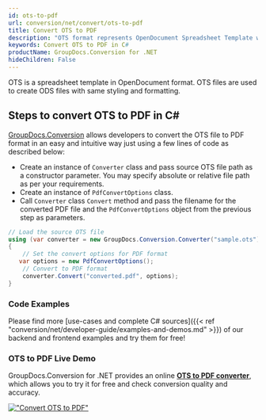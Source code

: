 ```yaml
---
id: ots-to-pdf
url: conversion/net/convert/ots-to-pdf
title: Convert OTS to PDF
description: "OTS format represents OpenDocument Spreadsheet Template with .ots extension. Learn how to convert OTS to PDF file programmatically in C# language using GroupDocs.Conversion for .NET library."
keywords: Convert OTS to PDF in C#
productName: GroupDocs.Conversion for .NET
hideChildren: False
---
```


OTS is a spreadsheet template in OpenDocument format. OTS files are used to create ODS files with same styling and formatting.

## Steps to convert OTS to PDF in C#

[GroupDocs.Conversion](https://products.groupdocs.com/conversion/net) allows developers to convert the OTS file to PDF format in an easy and intuitive way just using a few lines of code as described below:

* Create an instance of `Converter` class and pass source OTS file path as a constructor parameter. You may specify absolute or relative file path as per your requirements. 
* Create an instance of `PdfConvertOptions` class.
* Call `Converter` class `Convert` method and pass the filename for the converted PDF file and the `PdfConvertOptions` object from the previous step as parameters.

```csharp
// Load the source OTS file
using (var converter = new GroupDocs.Conversion.Converter("sample.ots"))
{
    // Set the convert options for PDF format
   var options = new PdfConvertOptions();
    // Convert to PDF format
    converter.Convert("converted.pdf", options);
}
```

### Code Examples

Please find more [use-cases and complete C# sources]({{< ref "conversion/net/developer-guide/examples-and-demos.md" >}}) of our backend and frontend examples and try them for free!

### OTS to PDF Live Demo

GroupDocs.Conversion for .NET provides an online [**OTS to PDF converter**](https://products.groupdocs.app/conversion/ots-to-pdf), which allows you to try it for free and check conversion quality and accuracy.

[!["Convert OTS to PDF"](conversion/net/images/convert-to-pdf/convert-ots-to-pdf.png)](https://products.groupdocs.app/conversion/ots-to-pdf)